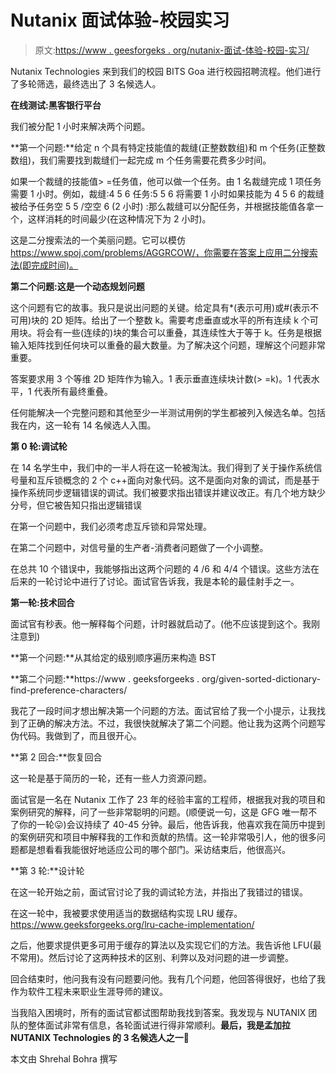 # Nutanix 面试体验-校园实习

> 原文:[https://www . geesforgeks . org/nutanix-面试-体验-校园-实习/](https://www.geeksforgeeks.org/nutanix-interview-experience-campus-placements/)

Nutanix Technologies 来到我们的校园 BITS Goa 进行校园招聘流程。他们进行了多轮筛选，最终选出了 3 名候选人。

**在线测试:黑客银行平台**

我们被分配 1 小时来解决两个问题。

**第一个问题:**给定 n 个具有特定技能值的裁缝(正整数数组)和 m 个任务(正整数数组)，我们需要找到裁缝们一起完成 m 个任务需要花费多少时间。

如果一个裁缝的技能值> =任务值，他可以做一个任务。由 1 名裁缝完成 1 项任务需要 1 小时。例如，裁缝:4 5 6 任务:5 5 6 将需要 1 小时如果技能为 4 5 6 的裁缝被给予任务空 5 5 /空空 6 (2 小时) :那么裁缝可以分配任务，并根据技能值各拿一个，这样消耗的时间最少(在这种情况下为 2 小时)。

这是二分搜索法的一个美丽问题。它可以模仿 https://www.spoj.com/problems/AGGRCOW/，你需要在答案上应用二分搜索法(即完成时间)。

**第二个问题:这是一个动态规划问题**

这个问题有它的故事。我只是说出问题的关键。给定具有*(表示可用)或#(表示不可用)块的 2D 矩阵。给出了一个整数 k。需要考虑垂直或水平的所有连续 k 个可用块。将会有一些(连续的)块的集合可以重叠，其连续性大于等于 k。任务是根据输入矩阵找到任何块可以重叠的最大数量。为了解决这个问题，理解这个问题非常重要。

答案要求用 3 个等维 2D 矩阵作为输入。1 表示垂直连续块计数(> =k)。1 代表水平，1 代表所有最终重叠。

任何能解决一个完整问题和其他至少一半测试用例的学生都被列入候选名单。包括我在内，这一轮有 14 名候选人入围。

**第 0 轮:调试轮**

在 14 名学生中，我们中的一半人将在这一轮被淘汰。我们得到了关于操作系统信号量和互斥锁概念的 2 个 c++面向对象代码。这不是面向对象的调试，而是基于操作系统同步逻辑错误的调试。我们被要求指出错误并建议改正。有几个地方缺少分号，但它被告知只指出逻辑错误

在第一个问题中，我们必须考虑互斥锁和异常处理。

在第二个问题中，对信号量的生产者-消费者问题做了一个小调整。

在总共 10 个错误中，我能够指出这两个问题的 4 /6 和 4/4 个错误。这些方法在后来的一轮讨论中进行了讨论。面试官告诉我，我是本轮的最佳射手之一。

**第一轮:技术回合**

面试官有秒表。他一解释每个问题，计时器就启动了。(他不应该提到这个。我刚注意到)

**第一个问题:**从其给定的级别顺序遍历来构造 BST

**第二个问题:**https://www . geeksforgeeks . org/given-sorted-dictionary-find-preference-characters/

我花了一段时间才想出解决第一个问题的方法。面试官给了我一个小提示，让我找到了正确的解决方法。不过，我很快就解决了第二个问题。他让我为这两个问题写伪代码。我做到了，而且很开心。

**第 2 回合:**恢复回合

这一轮是基于简历的一轮，还有一些人力资源问题。

面试官是一名在 Nutanix 工作了 23 年的经验丰富的工程师，根据我对我的项目和案例研究的解释，问了一些非常聪明的问题。(顺便说一句，这是 GFG 唯一帮不了你的一轮😛)会议持续了 40-45 分钟。最后，他告诉我，他喜欢我在简历中提到的案例研究和项目中解释我的工作和贡献的热情。这一轮非常吸引人，他的很多问题都是想看看我能很好地适应公司的哪个部门。采访结束后，他很高兴。

**第 3 轮:**设计轮

在这一轮开始之前，面试官讨论了我的调试轮方法，并指出了我错过的错误。

在这一轮中，我被要求使用适当的数据结构实现 LRU 缓存。https://www.geeksforgeeks.org/lru-cache-implementation/

之后，他要求提供更多可用于缓存的算法以及实现它们的方法。我告诉他 LFU(最不常用)。然后讨论了这两种技术的区别、利弊以及对问题的进一步调整。

回合结束时，他问我有没有问题要问他。我有几个问题，他回答得很好，也给了我作为软件工程未来职业生涯导师的建议。

当我陷入困境时，所有的面试官都试图帮助我找到答案。我发现与 NUTANIX 团队的整体面试非常有信息，各轮面试进行得非常顺利。**最后，我是孟加拉 NUTANIX Technologies 的 3 名候选人之一🙂**

本文由 Shrehal Bohra 撰写
